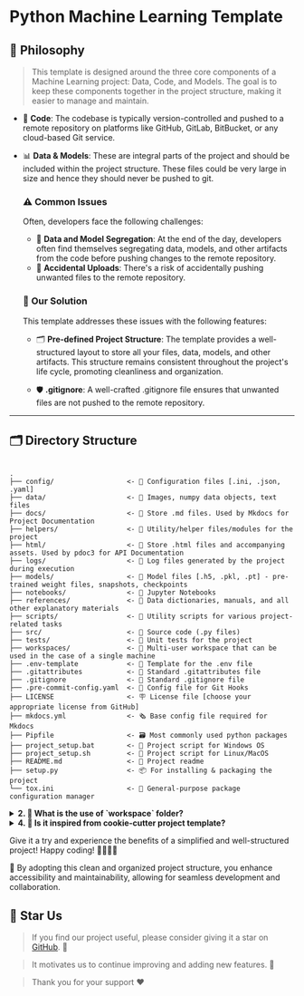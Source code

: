# Python Machine Learning Template



## 🧠 Philosophy

> This template is designed around the three core components of a Machine Learning project: Data, Code, and Models. The goal is to keep these components together in the project structure, making it easier to manage and maintain.

- 🔢 **Code**: The codebase is typically version-controlled and pushed to a remote repository on platforms like GitHub, GitLab, BitBucket, or any cloud-based Git service.

- 📊 **Data & Models**:  These are integral parts of the project and should be included within the project structure. These files could be very large in size and hence they should never be pushed to git.


    ### ⚠️ Common Issues 

    Often, developers face the following challenges:

    - 📂 **Data and Model Segregation**:  At the end of the day, developers often find themselves segregating data, models, and other artifacts from the code before pushing changes to the remote repository.
    - 🙈 **Accidental Uploads**:  There's a risk of accidentally pushing unwanted files to the remote repository.

    ### 🎯 Our Solution 

    This template addresses these issues with the following features:

    - 🗂️ **Pre-defined Project Structure**:  The template provides a well-structured layout to store all your files, data, models, and other artifacts. This structure remains consistent throughout the project's life cycle, promoting cleanliness and organization. 

    - 🛡️ **.gitignore**:  A well-crafted .gitignore file ensures that unwanted files are not pushed to the remote repository.




____

## 🗂️ Directory Structure

```

.
├── config/                  <- 📂 Configuration files [.ini, .json, .yaml]
├── data/                    <- 📂 Images, numpy data objects, text files
├── docs/                    <- 📂 Store .md files. Used by Mkdocs for Project Documentation
├── helpers/                 <- 📂 Utility/helper files/modules for the project
├── html/                    <- 📂 Store .html files and accompanying assets. Used by pdoc3 for API Documentation
├── logs/                    <- 📂 Log files generated by the project during execution
├── models/                  <- 📂 Model files [.h5, .pkl, .pt] - pre-trained weight files, snapshots, checkpoints
├── notebooks/               <- 📂 Jupyter Notebooks
├── references/              <- 📂 Data dictionaries, manuals, and all other explanatory materials
├── scripts/                 <- 📂 Utility scripts for various project-related tasks
├── src/                     <- 📂 Source code (.py files)
├── tests/                   <- 📂 Unit tests for the project
├── workspaces/              <- 📂 Multi-user workspace that can be used in the case of a single machine
├── .env-template            <- 🔧 Template for the .env file
├── .gitattributes           <- 🔧 Standard .gitattributes file
├── .gitignore               <- 📛 Standard .gitignore file
├── .pre-commit-config.yaml  <- 🔧 Config file for Git Hooks
├── LICENSE                  <- 🪧 License file [choose your appropriate license from GitHub]
├── mkdocs.yml               <- 🗞️ Base config file required for Mkdocs
├── Pipfile		             <- 🗃️ Most commonly used python packages
├── project_setup.bat        <- 📜 Project script for Windows OS
├── project_setup.sh         <- 📜 Project script for Linux/MacOS
├── README.md                <- 📝 Project readme
├── setup.py                 <- 📦️ For installing & packaging the project
└── tox.ini                  <- 🔧 General-purpose package configuration manager

```


<details>
<summary> <b> 2. 🤔 What is the use of `workspace` folder? </b> </summary>

*	The `workspaces` folder is intended for scenarios where multiple people are working on the same project on the same machine. Inside the `workspaces` folder, you can create subfolders named after each developer, allowing them to clone the project and work on different branches. These subdirectories are not tracked by Git, enabling multiple people to collaborate on the same project without conflicts. To incorporate changes, developers can merge their branches with a common branch located at the root level.

</details>


<details>
<summary> <b> 4. 🤔 Is it inspired from cookie-cutter project template? </b> </summary>

*	In short, no. While there may be similarities in naming conventions, the Python Machine Learning Template was created based on the specific needs of machine learning projects, such as reinforcement learning, computer vision, and natural language processing. However, we do appreciate the Jupyter Notebook naming convention used in the cookie-cutter project template and we recommend that users should follow it.

	*	Here it is:

		*Naming convention is a number (for ordering), the creator's initials, and a short `-` delimited description, e.g. `1.0-jqp-initial-data-exploration`.* i.e., it follows a format of `<number>-<initials>-<short-description>`, e.g., `1.0-jqp-initial-data-exploration.ipynb`

</details>




Give it a try and experience the benefits of a simplified and well-structured project! Happy coding! 👩‍💻👨‍💻

🚀 By adopting this clean and organized project structure, you enhance accessibility and maintainability, allowing for seamless development and collaboration.


## 🌟 Star Us
> If you find our project useful, please consider giving it a star on [GitHub](https://github.com/anujonthemove/Python-Machine-Learning-Template). 🤩

>It motivates us to continue improving and adding new features. 💪

>Thank you for your support ❤️
